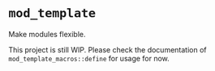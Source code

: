 # `mod_template`

Make modules flexible.

This project is still WIP. Please check the documentation of
`mod_template_macros::define` for usage for now.

